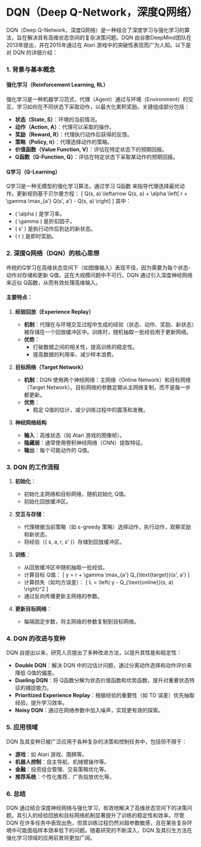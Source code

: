 # DQN（Deep Q-Network，深度Q网络）

DQN（Deep Q-Network，深度Q网络）是一种结合了深度学习与强化学习的算法，旨在解决具有高维状态空间的复杂决策问题。DQN 由谷歌DeepMind团队在2013年提出，并在2015年通过在 Atari 游戏中的突破性表现而广为人知。以下是对 DQN 的详细介绍：

### 1. **背景与基本概念**

#### **强化学习（Reinforcement Learning, RL）**
强化学习是一种机器学习范式，代理（Agent）通过与环境（Environment）的交互，学习如何在不同状态下采取动作，以最大化累积奖励。关键组成部分包括：
- **状态（State, S）**：环境的当前情况。
- **动作（Action, A）**：代理可以采取的操作。
- **奖励（Reward, R）**：代理执行动作后获得的反馈。
- **策略（Policy, π）**：代理选择动作的策略。
- **价值函数（Value Function, V）**：评估在特定状态下的预期回报。
- **Q函数（Q-Function, Q）**：评估在特定状态下采取某动作的预期回报。

#### **Q学习（Q-Learning）**
Q学习是一种无模型的强化学习算法，通过学习 Q函数 来指导代理选择最优动作。更新规则基于贝尔曼方程：
\[ Q(s, a) \leftarrow Q(s, a) + \alpha \left[ r + \gamma \max_{a'} Q(s', a') - Q(s, a) \right] \]
其中：
- \( \alpha \) 是学习率。
- \( \gamma \) 是折扣因子。
- \( s' \) 是执行动作后到达的新状态。
- \( r \) 是即时奖励。

### 2. **深度Q网络（DQN）的核心思想**

传统的Q学习在高维状态空间下（如图像输入）表现不佳，因为需要为每个状态-动作对存储和更新 Q值，这在大规模问题中不可行。DQN 通过引入深度神经网络来近似 Q函数，从而有效处理高维输入。

#### **主要特点：**

1. **经验回放（Experience Replay）**
   - **机制**：代理在与环境交互过程中生成的经验（状态、动作、奖励、新状态）被存储在一个回放缓冲区中。训练时，随机抽取一批经验用于更新网络。
   - **优势**：
     - 打破数据之间的相关性，提高训练的稳定性。
     - 提高数据的利用率，减少样本浪费。

2. **目标网络（Target Network）**
   - **机制**：DQN 使用两个神经网络：主网络（Online Network）和目标网络（Target Network）。目标网络的参数定期从主网络复制，而不是每一步都更新。
   - **优势**：
     - 稳定 Q值的估计，减少训练过程中的震荡和发散。

3. **神经网络结构**
   - **输入**：高维状态（如 Atari 游戏的图像帧）。
   - **隐藏层**：通常使用卷积神经网络（CNN）提取特征。
   - **输出**：每个可能动作的 Q值。

### 3. **DQN 的工作流程**

1. **初始化**：
   - 初始化主网络和目标网络，随机初始化 Q值。
   - 初始化回放缓冲区。

2. **交互与存储**：
   - 代理根据当前策略（如 ε-greedy 策略）选择动作，执行动作，观察奖励和新状态。
   - 将经验（\( s, a, r, s' \)）存储到回放缓冲区。

3. **训练**：
   - 从回放缓冲区中随机抽取一批经验。
   - 计算目标 Q值：
     \[ y = r + \gamma \max_{a'} Q_{\text{target}}(s', a') \]
   - 计算损失（如均方误差）：
     \[ L = \left( y - Q_{\text{online}}(s, a) \right)^2 \]
   - 通过反向传播更新主网络的参数。

4. **更新目标网络**：
   - 每隔固定步数，将主网络的参数复制到目标网络。

### 4. **DQN 的改进与变种**

DQN 自提出以来，研究人员提出了多种改进方法，以提升其性能和稳定性：

- **Double DQN**：解决 DQN 中的过估计问题，通过分离动作选择和动作评价来降低 Q值的偏差。
- **Dueling DQN**：将 Q函数分解为状态价值函数和优势函数，提升对重要状态特征的捕捉能力。
- **Prioritized Experience Replay**：根据经验的重要性（如 TD 误差）优先抽取经验，提升学习效率。
- **Noisy DQN**：通过在网络参数中加入噪声，实现更有效的探索。

### 5. **应用领域**

DQN 及其变种已被广泛应用于各种复杂的决策和控制任务中，包括但不限于：

- **游戏**：如 Atari 游戏、围棋等。
- **机器人控制**：自主导航、机械臂操作等。
- **金融**：投资组合管理、交易策略优化等。
- **推荐系统**：个性化推荐、广告投放优化等。

### 6. **总结**

DQN 通过结合深度神经网络与强化学习，有效地解决了高维状态空间下的决策问题。其引入的经验回放和目标网络机制显著提升了训练的稳定性和效率。尽管 DQN 在许多任务中表现出色，但其训练过程仍然对超参数敏感，且在某些复杂环境中可能面临样本效率低下的问题。随着研究的不断深入，DQN 及其衍生方法在强化学习领域的应用前景将更加广阔。